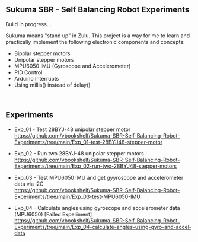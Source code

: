 ## Sukuma SBR - Self Balancing Robot Experiments

Build in progress...



Sukuma means "stand up" in Zulu. This project is a way for me to learn and practically implement the following electronic components and concepts:

- Bipolar stepper motors
- Unipolar stepper motors
- MPU6050 IMU (Gyroscope and Accelerometer)
- PID Control
- Arduino Interrupts
- Using millis() instead of delay()



<br>

## Experiments

- Exp_01 - Test 28BYJ-48 unipolar stepper motor<br>
https://github.com/vbookshelf/Sukuma-SBR-Self-Balancing-Robot-Experiments/tree/main/Exp_01-test-28BYJ48-stepper-motor

- Exp_02 - Run two 28BYJ-48 unipolar stepper motors<br>
https://github.com/vbookshelf/Sukuma-SBR-Self-Balancing-Robot-Experiments/tree/main/Exp_02-run-two-28BYJ48-stepper-motors<br>

- Exp_03 - Test MPU6050 IMU and get gyyroscope and accelerometer data via I2C<br>
https://github.com/vbookshelf/Sukuma-SBR-Self-Balancing-Robot-Experiments/tree/main/Exp_03-test-MPU6050-IMU

- Exp_04 - Calculate angles using gyroscope and accelerometer data (MPU6050) [Failed Experiment]<br>
https://github.com/vbookshelf/Sukuma-SBR-Self-Balancing-Robot-Experiments/tree/main/Exp_04-calculate-angles-using-gyro-and-accel-data
